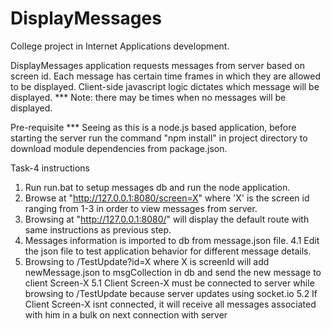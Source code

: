 # DisplayMessages
College project in Internet Applications development.

DisplayMessages application requests messages from server based on screen id.
Each message has certain time frames in which they are allowed to be displayed.
Client-side javascript logic dictates which message will be displayed.
*** Note: there may be times when no messages will be displayed.

Pre-requisite
*** Seeing as this is a node.js based application, before starting the server run
    the command "npm install" in project directory to download module dependencies
    from package.json.

Task-4 instructions
1. Run run.bat to setup messages db and run the node application.
2. Browse at "http://127.0.0.1:8080/screen=X" where 'X' is the screen id ranging
    from 1-3 in order to view messages from server.
3. Browsing at "http://127.0.0.1:8080/" will display the default route with same
    instructions as previous step.
4. Messages information is imported to db from message.json file.
    4.1 Edit the json file to test application behavior for different message details.
5. Browsing to /TestUpdate?id=X where X is screenId will add newMessage.json to msgCollection
    in db and send the new message to client Screen-X
    5.1 Client Screen-X must be connected to server while browsing to /TestUpdate because
        server updates using socket.io
    5.2 If Client Screen-X isnt connected, it will receive all messages associated with him
        in a bulk on next connection with server